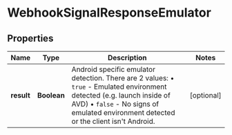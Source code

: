 

# WebhookSignalResponseEmulator


## Properties

| Name | Type | Description | Notes |
|------------ | ------------- | ------------- | -------------|
|**result** | **Boolean** | Android specific emulator detection. There are 2 values: • `true` - Emulated environment detected (e.g. launch inside of AVD) • `false` - No signs of emulated environment detected or the client isn't Android.  |  [optional] |



